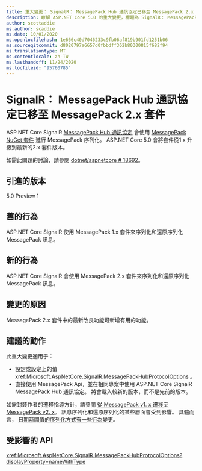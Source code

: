 ```yaml
---
title: 重大變更： SignalR： MessagePack Hub 通訊協定已移至 MessagePack 2.x 套件
description: 瞭解 ASP.NET Core 5.0 的重大變更，標題為 SignalR： MessagePack Hub Protocol 已移至 MessagePack 2.x 套件
author: scottaddie
ms.author: scaddie
ms.date: 10/01/2020
ms.openlocfilehash: 1e666c40d7046233c9fb06af819b901fd1251b06
ms.sourcegitcommit: d8020797a6657d0fbbdff362b80300815f682f94
ms.translationtype: MT
ms.contentlocale: zh-TW
ms.lasthandoff: 11/24/2020
ms.locfileid: "95760785"
---
```

# <a name="signalr-messagepack-hub-protocol-moved-to-messagepack-2x-package"></a>SignalR： MessagePack Hub 通訊協定已移至 MessagePack 2.x 套件

ASP.NET Core SignalR [MessagePack Hub 通訊協定](/aspnet/core/signalr/messagepackhubprotocol) 會使用 [MessagePack NuGet 套件](https://www.nuget.org/packages/MessagePack) 進行 MessagePack 序列化。 ASP.NET Core 5.0 會將套件從1.x 升級到最新的2.x 套件版本。

如需此問題的討論，請參閱 [dotnet/aspnetcore # 18692](https://github.com/dotnet/aspnetcore/issues/18692)。

## <a name="version-introduced"></a>引進的版本

5.0 Preview 1

## <a name="old-behavior"></a>舊的行為

ASP.NET Core SignalR 使用 MessagePack 1.x 套件來序列化和還原序列化 MessagePack 訊息。

## <a name="new-behavior"></a>新的行為

ASP.NET Core SignalR 會使用 MessagePack 2.x 套件來序列化和還原序列化 MessagePack 訊息。

## <a name="reason-for-change"></a>變更的原因

MessagePack 2.x 套件中的最新改良功能可新增有用的功能。

## <a name="recommended-action"></a>建議的動作

此重大變更適用于：

* 設定或設定上的值 <xref:Microsoft.AspNetCore.SignalR.MessagePackHubProtocolOptions> 。
* 直接使用 MessagePack Api，並在相同專案中使用 ASP.NET Core SignalR MessagePack Hub 通訊協定。 將會載入較新的版本，而不是先前的版本。

如需封裝作者的遷移指導方針，請參閱 [從 MessagePack v1. x 遷移至 MessagePack v2. x](https://github.com/neuecc/MessagePack-CSharp/blob/master/doc/migration.md)。 訊息序列化和還原序列化的某些層面會受到影響。 具體而言， [日期時間值的序列化方式有一些行為變更](https://github.com/neuecc/MessagePack-CSharp/blob/master/doc/migration.md#behavioral-changes)。

## <a name="affected-apis"></a>受影響的 API

<xref:Microsoft.AspNetCore.SignalR.MessagePackHubProtocolOptions?displayProperty=nameWithType>

<!--

### Category

ASP.NET Core

### Affected APIs

`T:Microsoft.AspNetCore.SignalR.MessagePackHubProtocolOptions`

-->
